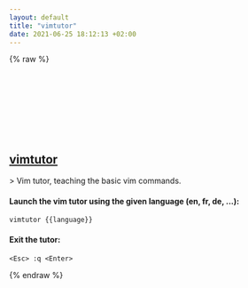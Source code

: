 ```yaml
---
layout: default
title: "vimtutor"
date: 2021-06-25 18:12:13 +02:00
---
```

{% raw %}
<h2 id="vimtutor">
  <a href="/en/common/vimtutor.html">vimtutor</a> <a href="#vimtutor"><svg class="icon">
    <use href="/assets/images/unicode_sprite.svg#link" />
  </svg></a>
</h2>
> Vim tutor, teaching the basic vim commands.

#### Launch the vim tutor using the given language (en, fr, de, ...):
```shell
vimtutor {{language}}
```
#### Exit the tutor:
```shell
<Esc> :q <Enter>
```
{% endraw %}